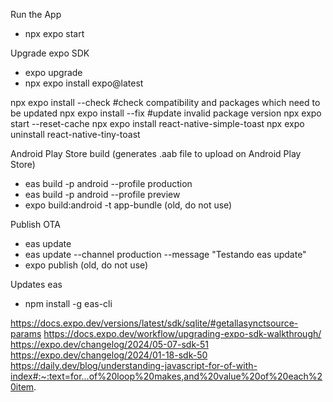 Run the App
- npx expo start 

Upgrade expo SDK
- expo upgrade
- npx expo install expo@latest

npx expo install --check #check compatibility and packages which need to be updated
npx expo install --fix #update invalid package version
npx expo start --reset-cache
npx expo install react-native-simple-toast
npx expo uninstall react-native-tiny-toast

Android Play Store build (generates .aab file to upload on Android Play Store)
- eas build -p android --profile production
- eas build -p android --profile preview
- expo build:android -t app-bundle (old, do not use)

Publish OTA
- eas update
- eas update --channel production --message "Testando eas update"
- expo publish (old, do not use)

Updates eas
- npm install -g eas-cli


https://docs.expo.dev/versions/latest/sdk/sqlite/#getallasynctsource-params
https://docs.expo.dev/workflow/upgrading-expo-sdk-walkthrough/
https://expo.dev/changelog/2024/05-07-sdk-51
https://expo.dev/changelog/2024/01-18-sdk-50
https://daily.dev/blog/understanding-javascript-for-of-with-index#:~:text=for...of%20loop%20makes,and%20value%20of%20each%20item.



